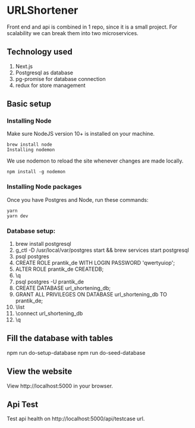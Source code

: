# URLShortener

Front end and api is combined in 1 repo, since it is a small project. For scalability we can break them into two microservices.

## Technology used

1. Next.js
2. Postgresql as database
3. pg-promise for database connection
4. redux for store management

## Basic setup

  ### Installing Node

  Make sure NodeJS version 10+ is installed on your machine.

    brew install node
    Installing nodemon

  We use nodemon to reload the site whenever changes are made locally.

    npm install -g nodemon

  ### Installing Node packages

  Once you have Postgres and Node, run these commands:

    yarn
    yarn dev

  ### Database setup:
  1. brew install postgresql
  2. g_ctl -D /usr/local/var/postgres start && brew services start postgresql
  3. psql postgres
  4. CREATE ROLE prantik_de WITH LOGIN PASSWORD 'qwertyuiop';
  5. ALTER ROLE prantik_de CREATEDB;
  6. \q
  7. psql postgres -U prantik_de
  8. CREATE DATABASE url_shortening_db;
  9. GRANT ALL PRIVILEGES ON DATABASE url_shortening_db TO prantik_de;
  10. \list
  11. \connect url_shortening_db
  12. \q

  ## Fill the database with tables

  npm run do-setup-database
  npm run do-seed-database

  ## View the website

  View http://localhost:5000 in your browser.

  ## Api Test

  Test api health on http://localhost:5000/api/testcase url.
